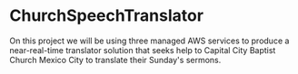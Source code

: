 # ChurchSpeechTranslator
On this project we will be using three managed AWS services to produce a near-real-time translator solution that seeks help to Capital City Baptist Church Mexico City to translate their Sunday's sermons.
